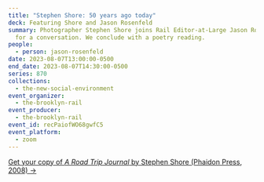 ```yaml
---
title: "Stephen Shore: 50 years ago today"
deck: Featuring Shore and Jason Rosenfeld
summary: Photographer Stephen Shore joins Rail Editor-at-Large Jason Rosenfeld
  for a conversation. We conclude with a poetry reading.
people:
  - person: jason-rosenfeld
date: 2023-08-07T13:00:00-0500
end_date: 2023-08-07T14:30:00-0500
series: 870
collections:
  - the-new-social-environment
event_organizer:
  - the-brooklyn-rail
event_producer:
  - the-brooklyn-rail
event_id: recPaiofWO68gwfC5
event_platform:
  - zoom
---
```

[G﻿et your copy of *A Road Trip Journal* by Stephen Shore (Phaidon Press, 2008) →](https://www.phaidon.com/store/photography/a-road-trip-journal-9780714848013/)